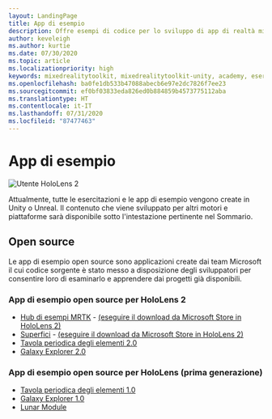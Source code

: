 ```yaml
---
layout: LandingPage
title: App di esempio
description: Offre esempi di codice per lo sviluppo di app di realtà mista.
author: keveleigh
ms.author: kurtie
ms.date: 07/30/2020
ms.topic: article
ms.localizationpriority: high
keywords: mixedrealitytoolkit, mixedrealitytoolkit-unity, academy, esercitazione
ms.openlocfilehash: ba0fe1db533b47088abecb6e97e2dc7826f7ee23
ms.sourcegitcommit: ef0bf03833eda826ed0b884859b4573775112aba
ms.translationtype: HT
ms.contentlocale: it-IT
ms.lasthandoff: 07/31/2020
ms.locfileid: "87477463"
---
```

# <a name="sample-apps"></a>App di esempio

![Utente HoloLens 2](images/08_Tutorials.png)

Attualmente, tutte le esercitazioni e le app di esempio vengono create in Unity o Unreal. Il contenuto che viene sviluppato per altri motori e piattaforme sarà disponibile sotto l'intestazione pertinente nel Sommario.

## <a name="open-source"></a>Open source

Le app di esempio open source sono applicazioni create dai team Microsoft il cui codice sorgente è stato messo a disposizione degli sviluppatori per consentire loro di esaminarlo e apprendere dai progetti già disponibili.

### <a name="hololens-2-open-source-sample-apps"></a>App di esempio open source per HoloLens 2
* [Hub di esempi MRTK](https://microsoft.github.io/MixedRealityToolkit-Unity/Documentation/README_ExampleHub.html) - [(eseguire il download da Microsoft Store in HoloLens 2)](https://www.microsoft.com/en-us/p/mrtk-examples-hub/9mv8c39l2sj4)
* [Superfici](sampleapp-surfaces.md) - [(eseguire il download da Microsoft Store in HoloLens 2)](https://www.microsoft.com/en-us/p/surfaces/9nvkpv3sk3x0)
* [Tavola periodica degli elementi 2.0](https://medium.com/@dongyoonpark/bringing-the-periodic-table-of-the-elements-app-to-hololens-2-with-mrtk-v2-a6e3d8362158)
* [Galaxy Explorer 2.0](galaxy-explorer-update.md)

### <a name="hololens-1st-gen-open-source-sample-apps"></a>App di esempio open source per HoloLens (prima generazione)
* [Tavola periodica degli elementi 1.0](periodic-table-of-the-elements.md)
* [Galaxy Explorer 1.0](galaxy-explorer.md)
* [Lunar Module](lunar-module.md)

